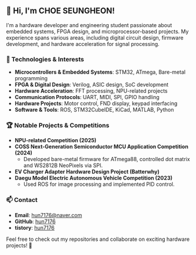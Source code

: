 ## 👋 Hi, I'm CHOE SEUNGHEON!

I'm a hardware developer and engineering student passionate about embedded systems, FPGA design, and microprocessor-based projects. My experience spans various areas, including digital circuit design, firmware development, and hardware acceleration for signal processing.

### 🔧 Technologies & Interests
- **Microcontrollers & Embedded Systems**: STM32, ATmega, Bare-metal programming
- **FPGA & Digital Design**: Verilog, ASIC design, SoC development
- **Hardware Acceleration**: FFT processing, NPU-related projects
- **Communication Protocols**: UART, MIDI, SPI, GPIO handling
- **Hardware Projects**: Motor control, FND display, keypad interfacing
- **Software & Tools**: ROS, STM32CubeIDE, KiCad, MATLAB, Python

### 🏆 Notable Projects & Competitions
- **NPU-related Competition (2025)**
- **COSS Next-Generation Semiconductor MCU Application Competition (2024)**
  - Developed bare-metal firmware for ATmega88, controlled dot matrix and WS2812B NeoPixels via SPI.
- **EV Charger Adapter Hardware Design Project (Batterwhy)**
- **Daegu Model Electric Autonomous Vehicle Competition (2023)**
  - Used ROS for image processing and implemented PID control.

### 📫 Contact
- **Email**: hun7176@naver.com
- **GitHub**: [hun7176](https://github.com/hun7176)
- **tistory**: [hun7176]([https://linkedin.com/in/your-linkedin-profile](https://hun7176.tistory.com/))

Feel free to check out my repositories and collaborate on exciting hardware projects! 🚀

